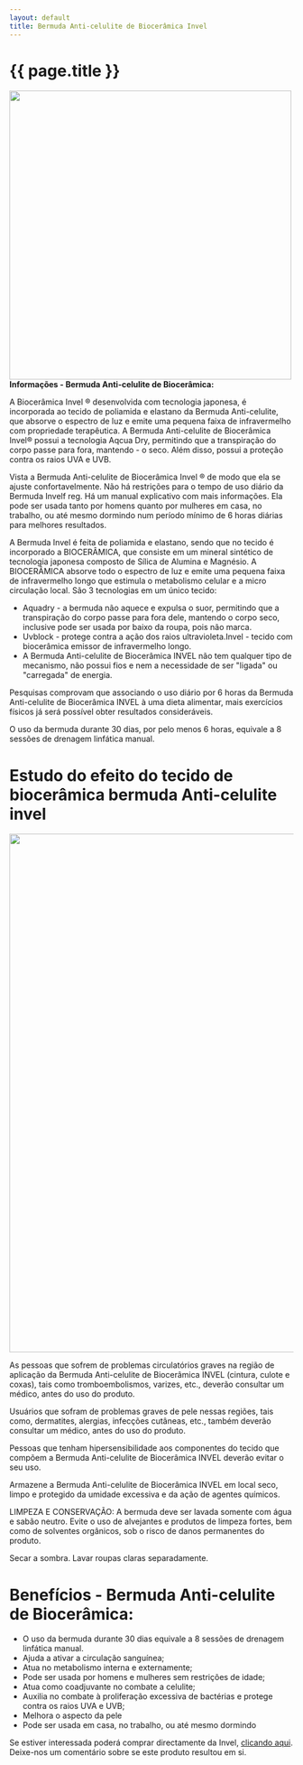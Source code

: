 ```yaml
---
layout: default
title: Bermuda Anti-celulite de Biocerâmica Invel
---
```


# {{ page.title }}

<img class="alignleft size-full wp-image-161" title="Bermuda Anti-celulite de Biocerâmica Invel" src="{{ site.url }}/assets/2011/06/big_2_bermcorsa.jpg" alt="" width="500" height="512" /><strong>Informações - Bermuda Anti-celulite de Biocerâmica:</strong>

A Biocerâmica Invel ® desenvolvida com tecnologia japonesa, é incorporada ao tecido de poliamida e elastano da Bermuda Anti-celulite, que absorve o espectro de luz e emite uma pequena faixa de infravermelho com propriedade terapêutica. A Bermuda Anti-celulite de Biocerâmica Invel® possui a tecnologia Aqcua Dry, permitindo que a transpiração do corpo passe para fora, mantendo - o seco. Além disso, possui a proteção contra os raios UVA e UVB.

Vista a Bermuda Anti-celulite de Biocerâmica Invel ® de modo que ela se ajuste confortavelmente. Não há restrições para o tempo de uso diário da Bermuda Invelf reg. Há um manual explicativo com mais informações. Ela pode ser usada tanto por homens quanto por mulheres em casa, no trabalho, ou até mesmo dormindo num período mínimo de 6 horas diárias para melhores resultados.

A Bermuda Invel é feita de poliamida e elastano, sendo que no tecido é incorporado a BIOCERÂMICA, que consiste em um mineral sintético de tecnologia japonesa composto de Sílica de Alumina e Magnésio. A BIOCERÂMICA absorve todo o espectro de luz e emite uma pequena faixa de infravermelho longo que estimula o metabolismo celular e a micro circulação local. São 3 tecnologias em um único tecido:
<ul>
  <li>Aquadry - a bermuda não aquece e expulsa o suor, permitindo que a transpiração do corpo passe para fora dele, mantendo o corpo seco, inclusive pode ser usada por baixo da roupa, pois não marca.</li>
  <li>Uvblock - protege contra a ação dos raios ultravioleta.Invel - tecido com biocerâmica emissor de infravermelho longo.</li>
  <li>A Bermuda Anti-celulite de Biocerâmica INVEL não tem qualquer tipo de mecanismo, não possui fios e nem a necessidade de ser "ligada" ou "carregada" de energia.</li>
</ul>
Pesquisas comprovam que associando o uso diário por 6 horas da Bermuda Anti-celulite de Biocerâmica INVEL à uma dieta alimentar, mais exercícios físicos já será possível obter resultados consideráveis.

O uso da bermuda durante 30 dias, por pelo menos 6 horas, equivale a 8 sessões de drenagem linfática manual.
<h1>Estudo do efeito do tecido de biocerâmica bermuda Anti-celulite invel</h1>
<img class="alignleft size-full wp-image-158" title="estudodotecidodegde" src="{{ site.url }}/assets/2011/06/estudodotecidodegde.jpg" alt="" width="650" height="919" />

As pessoas que sofrem de problemas circulatórios graves na região de aplicação da Bermuda Anti-celulite de Biocerâmica INVEL (cintura, culote e coxas), tais como tromboembolismos, varizes, etc., deverão consultar um médico, antes do uso do produto.

Usuários que sofram de problemas graves de pele nessas regiões, tais como, dermatites, alergias, infecções cutâneas, etc., também deverão consultar um médico, antes do uso do produto.

Pessoas que tenham hipersensibilidade aos componentes do tecido que compõem a Bermuda Anti-celulite de Biocerâmica INVEL deverão evitar o seu uso.

Armazene a Bermuda Anti-celulite de Biocerâmica INVEL em local seco, limpo e protegido da umidade excessiva e da ação de agentes químicos.

LIMPEZA E CONSERVAÇÃO: A bermuda deve ser lavada somente com água e sabão neutro. Evite o uso de alvejantes e produtos de limpeza fortes, bem como de solventes orgânicos, sob o risco de danos permanentes do produto.

Secar a sombra. Lavar roupas claras separadamente.
<h1>Benefícios - Bermuda Anti-celulite de Biocerâmica:</h1>
<ul>
  <li>O uso da bermuda durante 30 dias equivale a 8 sessões de drenagem linfática manual.</li>
  <li>Ajuda a ativar a circulação sanguínea;</li>
  <li>Atua no metabolismo interna e externamente;</li>
  <li>Pode ser usada por homens e mulheres sem restrições de idade;</li>
  <li>Atua como coadjuvante no combate a celulite;</li>
  <li>Auxilia no combate à proliferação excessiva de bactérias e protege contra os raios UVA e UVB;</li>
  <li>Melhora o aspecto da pele</li>
  <li>Pode ser usada em casa, no trabalho, ou até mesmo dormindo</li>
</ul>
Se estiver interessada poderá comprar directamente da Invel, <a rel="nofollow" href="http://www.invelshop.com.br/novo/">clicando aqui</a>. Deixe-nos um comentário sobre se este produto resultou em si.
